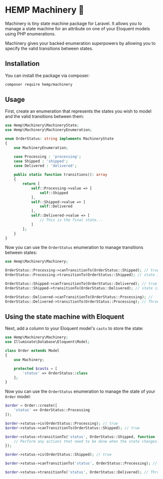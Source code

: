 # HEMP Machinery 📠

Machinery is tiny state machine package for Laravel. It allows you 
to manage a state machine for an attribute on one of your Eloquent 
models using PHP enumerations. 

Machinery gives your backed enumeration superpowers by allowing you 
to specify the valid transitions between states.

## Installation

You can install the package via composer:

```bash
composer require hemp/machinery
```

## Usage

First, create an enumeration that represents the states you wish to 
model and the valid transitions between them:

```php
use Hemp\Machinery\MachineryState;
use Hemp\Machinery\MachineryEnumeration;

enum OrderStatus: string implements MachineryState
{
    use MachineryEnumeration;

    case Processing : 'processing';
    case Shipped : 'shipped';
    case Delivered : 'delivered';
    
    public static function transitions(): array
    {
        return [
            self::Processing->value => [
                self::Shipped
            ],
            self::Shipped->value => [
                self::Delivered
            ],
            self::Delivered->value => [
                // This is the final state...
            ]
        ];
    }
}
```

Now you can use the `OrderStatus` enumeration to manage transitions 
between states:

```php
use Hemp\Machinery\Machinery;

OrderStatus::Processing->canTransitionTo(OrderStatus::Shipped); // true
OrderStatus::Processing->transitionTo(OrderStatus::Shipped); // state is now 'shipped'

OrderStatus::Shipped->canTransitionTo(OrderStatus::Delivered); // true
OrderStatus::Shipped->transitionTo(OrderStatus::Delivered); // state is now 'delivered'

OrderStatus::Delivered->canTransitionTo(OrderStatus::Processing); // 
OrderStatus::Delivered->transitionTo(OrderStatus::Processing); // Throws an exception...
```

## Using the state machine with Eloquent

Next, add a column to your Eloquent model's `casts` to store the state:

```php
use Hemp\Machinery\Machinery;
use Illuminate\Database\Eloquent\Model;

class Order extends Model
{
    use Machinery;

    protected $casts = [
        'status' => OrderStatus::class
    ];
}
```

Now you can use the `OrderStatus` enumeration to manage the state of your `Order` model:

```php
$order = Order::create([
    'status' => OrderStatus::Processing
]);

$order->status->is(OrderStatus::Processing); // true
$order->status->canTransitionTo(OrderStatus::Shipped); // true

$order->status->transitionTo('status', OrderStatus::Shipped, function () {
    // Perform any actions that need to be done when the state changes...
});

$order->status->is(OrderStatus::Shipped); // true

$order->status->canTransitionTo('status', OrderStatus::Processing); // false

$order->status->transitionTo('status', OrderStatus::Delivered); // Throws an exception...
```
